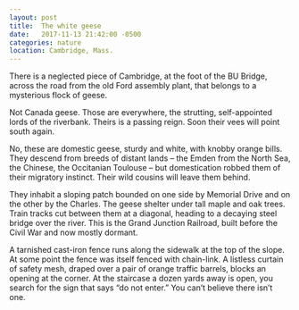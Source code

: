 ```yaml
---
layout: post
title:  The white geese
date:   2017-11-13 21:42:00 -0500
categories: nature
location: Cambridge, Mass.
---
```


There is a neglected piece of Cambridge, at the foot of the BU Bridge, across the road from the old Ford assembly plant, that belongs to a mysterious flock of geese.

Not Canada geese. Those are everywhere, the strutting, self-appointed lords of the riverbank. Theirs is a passing reign. Soon their vees will point south again.

No, these are domestic geese, sturdy and white, with knobby orange bills. They  descend from breeds of distant lands – the Emden from the North Sea, the Chinese, the Occitanian Toulouse – but domestication robbed them of their migratory instinct. Their wild cousins will leave them behind.

They inhabit a sloping patch bounded on one side by Memorial Drive and on the other by the Charles. The geese shelter under tall maple and oak trees. Train tracks cut between them at a diagonal, heading to a decaying steel bridge over the river. This is the Grand Junction Railroad, built before the Civil War and now mostly dormant.

A tarnished cast-iron fence runs along the sidewalk at the top of the slope. At some point the fence was itself fenced with chain-link. A listless curtain of safety mesh, draped over a pair of orange traffic barrels, blocks an opening at the corner. At the staircase a dozen yards away is open, you search for the sign that says “do not enter.” You can’t believe there isn’t one.
